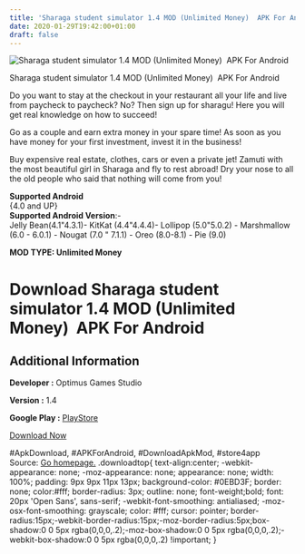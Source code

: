 ```yaml
---
title: 'Sharaga student simulator 1.4 MOD (Unlimited Money)  APK For Android'
date: 2020-01-29T19:42:00+01:00
draft: false
---
```


![Sharaga student simulator 1.4 MOD (Unlimited Money)  APK For Android](https://i2.wp.com/apkhome.net/wp-content/uploads/2020/01/Sharaga-student-simulator-1.4-MOD-Unlimited-Money.png "Sharaga student simulator 1.4 MOD (Unlimited Money)  APK For Android")

  

Sharaga student simulator 1.4 MOD (Unlimited Money)  APK For Android

Do you want to stay at the checkout in your restaurant all your life and live from paycheck to paycheck? No? Then sign up for sharagu! Here you will get real knowledge on how to succeed!

Go as a couple and earn extra money in your spare time! As soon as you have money for your first investment, invest it in the business!

Buy expensive real estate, clothes, cars or even a private jet! Zamuti with the most beautiful girl in Sharaga and fly to rest abroad! Dry your nose to all the old people who said that nothing will come from you!

**Supported Android**  
{4.0 and UP}  
**Supported Android Version**:-  
Jelly Bean(4.1"4.3.1)- KitKat (4.4"4.4.4)- Lollipop (5.0"5.0.2) - Marshmallow (6.0 - 6.0.1) - Nougat (7.0 " 7.1.1) - Oreo (8.0-8.1) - Pie (9.0)

**MOD TYPE: Unlimited Money**

Download Sharaga student simulator 1.4 MOD (Unlimited Money)  APK For Android
==============================================================================

Additional Information
----------------------

**Developer :** Optimus Games Studio

**Version :** 1.4

**Google Play :** [PlayStore](https://play.google.com/store/apps/details?id=com.OptimusGamesStudio.Sharaga)

  

[Download Now](https://store4app.co/post/sharaga-student-simulator-1-4-mod-unlimited-money-apk-for-android_1580318960)

  
#ApkDownload, #APKForAndroid, #DownloadApkMod, #store4app  
Source: [Go homepage.](https://store4app.co/post/sharaga-student-simulator-1-4-mod-unlimited-money-apk-for-android_1580318960) .downloadtop{ text-align:center; -webkit-appearance: none; -moz-appearance: none; appearance: none; width: 100%; padding: 9px 9px 11px 13px; background-color: #0EBD3F; border: none; color:#fff; border-radius: 3px; outline: none; font-weight;bold; font: 20px 'Open Sans', sans-serif; -webkit-font-smoothing: antialiased; -moz-osx-font-smoothing: grayscale; color: #fff; cursor: pointer; border-radius:15px;-webkit-border-radius:15px;-moz-border-radius:5px;box-shadow:0 0 5px rgba(0,0,0,.2);-moz-box-shadow:0 0 5px rgba(0,0,0,.2);-webkit-box-shadow:0 0 5px rgba(0,0,0,.2) !important; }